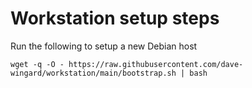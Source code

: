 # Workstation setup steps

Run the following to setup a new Debian host

```
wget -q -O - https://raw.githubusercontent.com/dave-wingard/workstation/main/bootstrap.sh | bash
```
